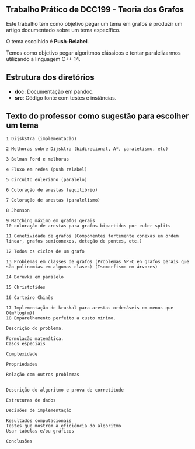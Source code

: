 ## Trabalho Prático de DCC199 - Teoria dos Grafos

Este trabalho tem como objetivo pegar um tema em grafos e produzir um artigo documentado sobre um tema específico.

O tema escolhido é **Push-Relabel**.

Temos como objetivo pegar algoritmos clássicos e tentar paralelizarmos utilizando a linguagem C++ 14.

## Estrutura dos diretórios

- **doc**: Documentação em pandoc.
- **src**: Código fonte com testes e instâncias.

## Texto do professor como sugestão para escolher um tema
```
1 Dijskstra (implementação)

2 Melhoras sobre Dijsktra (bidirecional, A*, paralelismo, etc)

3 Belman Ford e melhoras

4 Fluxo em redes (push relabel)

5 Circuito euleriano (paralelo)

6 Coloração de arestas (equilibrio)

7 Coloração de arestas (paralelismo)

8 Jhonson

9 Matching máximo em grafos gerais
10 coloração de arestas para grafos bipartidos por euler splits

11 Conetividade de grafos (Componentes fortemente conexas em ordem linear, grafos semiconexos, deteção de pontes, etc.)

12 Todos os ciclos de um grafo

13 Problemas em classes de grafos (Problemas NP-C en grafos gerais que são polinomias em algumas clases) (Isomorfismo em árvores)

14 Boruvka em paralelo

15 Christofides

16 Carteiro Chinês

17 Implementação de kruskal para arestas ordenáveis em menos que O(m*log(m))
18 Emparelhamento perfeito a custo mínimo.

Descrição do problema.

Formulação matemática.
Casos especiais

Complexidade

Propriedades

Relação com outros problemas


Descrição do algoritmo e prova de corretitude

Estruturas de dados

Decisões de implementação

Resultados computacionais
Testes que mostrem a eficiência do algoritmo
Usar tabelas e/ou gráficos

Conclusões

```
